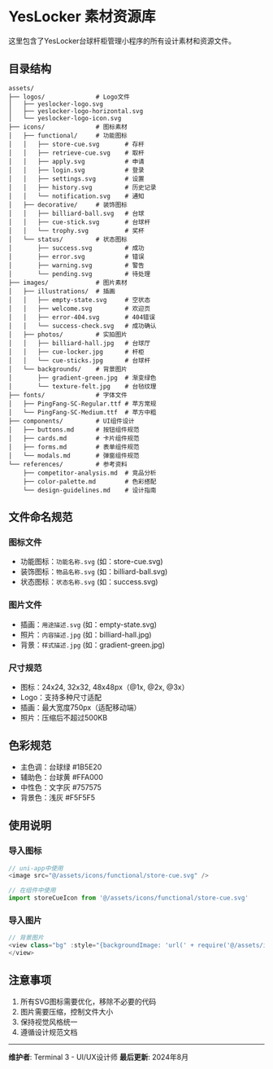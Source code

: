 # YesLocker 素材资源库

这里包含了YesLocker台球杆柜管理小程序的所有设计素材和资源文件。

## 目录结构

```
assets/
├── logos/              # Logo文件
│   ├── yeslocker-logo.svg
│   ├── yeslocker-logo-horizontal.svg
│   └── yeslocker-logo-icon.svg
├── icons/              # 图标素材
│   ├── functional/     # 功能图标
│   │   ├── store-cue.svg       # 存杆
│   │   ├── retrieve-cue.svg    # 取杆  
│   │   ├── apply.svg           # 申请
│   │   ├── login.svg           # 登录
│   │   ├── settings.svg        # 设置
│   │   ├── history.svg         # 历史记录
│   │   └── notification.svg    # 通知
│   ├── decorative/     # 装饰图标
│   │   ├── billiard-ball.svg   # 台球
│   │   ├── cue-stick.svg       # 台球杆
│   │   └── trophy.svg          # 奖杯
│   └── status/         # 状态图标
│       ├── success.svg         # 成功
│       ├── error.svg           # 错误
│       ├── warning.svg         # 警告
│       └── pending.svg         # 待处理
├── images/             # 图片素材
│   ├── illustrations/  # 插画
│   │   ├── empty-state.svg     # 空状态
│   │   ├── welcome.svg         # 欢迎页
│   │   ├── error-404.svg       # 404错误
│   │   └── success-check.svg   # 成功确认
│   ├── photos/         # 实拍图片
│   │   ├── billiard-hall.jpg   # 台球厅
│   │   ├── cue-locker.jpg      # 杆柜
│   │   └── cue-sticks.jpg      # 台球杆
│   └── backgrounds/    # 背景图片
│       ├── gradient-green.jpg  # 渐变绿色
│       └── texture-felt.jpg    # 台毡纹理
├── fonts/              # 字体文件
│   ├── PingFang-SC-Regular.ttf # 苹方常规
│   └── PingFang-SC-Medium.ttf  # 苹方中粗
├── components/         # UI组件设计
│   ├── buttons.md      # 按钮组件规范
│   ├── cards.md        # 卡片组件规范
│   ├── forms.md        # 表单组件规范
│   └── modals.md       # 弹窗组件规范
└── references/         # 参考资料
    ├── competitor-analysis.md  # 竞品分析
    ├── color-palette.md        # 色彩搭配
    └── design-guidelines.md    # 设计指南
```

## 文件命名规范

### 图标文件
- 功能图标：`功能名称.svg` (如：store-cue.svg)
- 装饰图标：`物品名称.svg` (如：billiard-ball.svg)
- 状态图标：`状态名称.svg` (如：success.svg)

### 图片文件
- 插画：`用途描述.svg` (如：empty-state.svg)
- 照片：`内容描述.jpg` (如：billiard-hall.jpg)
- 背景：`样式描述.jpg` (如：gradient-green.jpg)

### 尺寸规范
- 图标：24x24, 32x32, 48x48px（@1x, @2x, @3x）
- Logo：支持多种尺寸适配
- 插画：最大宽度750px（适配移动端）
- 照片：压缩后不超过500KB

## 色彩规范
- 主色调：台球绿 #1B5E20
- 辅助色：台球黄 #FFA000  
- 中性色：文字灰 #757575
- 背景色：浅灰 #F5F5F5

## 使用说明

### 导入图标
```javascript
// uni-app中使用
<image src="@/assets/icons/functional/store-cue.svg" />

// 在组件中使用
import storeCueIcon from '@/assets/icons/functional/store-cue.svg'
```

### 导入图片
```javascript
// 背景图片
<view class="bg" :style="{backgroundImage: 'url(' + require('@/assets/images/backgrounds/gradient-green.jpg') + ')'}">
</view>
```

## 注意事项
1. 所有SVG图标需要优化，移除不必要的代码
2. 图片需要压缩，控制文件大小
3. 保持视觉风格统一
4. 遵循设计规范文档

---
**维护者**: Terminal 3 - UI/UX设计师
**最后更新**: 2024年8月